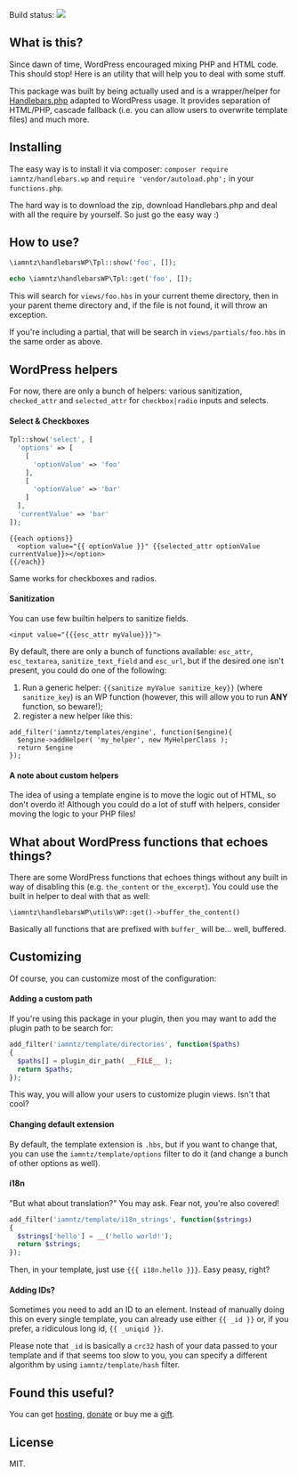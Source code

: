 Build status: ![](https://travis-ci.org/iamntz/handlebars.wp.svg?branch=master)

## What is this?

Since dawn of time, WordPress encouraged mixing PHP and HTML code. This should stop! Here is an utility that will help you to deal with some stuff.

This package was built by being actually used and is a wrapper/helper for [Handlebars.php](https://github.com/XaminProject/handlebars.php) adapted to WordPress usage. It provides separation of HTML/PHP, cascade fallback (i.e. you can allow users to overwrite template files) and much more.

## Installing

The easy way is to install it via composer: `composer require iamntz/handlebars.wp` and `require 'vendor/autoload.php';` in your `functions.php`.

The hard way is to download the zip, download Handlebars.php and deal with all the require by yourself. So just go the easy way :)

## How to use?

```php
\iamntz\handlebarsWP\Tpl::show('foo', []);

echo \iamntz\handlebarsWP\Tpl::get('foo', []);
```

This will search for `views/foo.hbs` in your current theme directory, then in your parent theme directory and, if the file is not found, it will throw an exception.

If you're including a partial, that will be search in `views/partials/foo.hbs`  in the same order as above.

## WordPress helpers

For now, there are only a bunch of helpers: various sanitization, `checked_attr` and `selected_attr` for `checkbox|radio` inputs and selects.

#### Select & Checkboxes

```php
Tpl::show('select', [
  'options' => [
    [
      'optionValue' => 'foo'
    ],
    [
      'optionValue' => 'bar'
    ]
  ],
  'currentValue' => 'bar'
]);
```

```
{{each options}}
  <option value="{{ optionValue }}" {{selected_attr optionValue currentValue}}></option>
{{/each}}
```

Same works for checkboxes and radios.

#### Sanitization

You can use few builtin helpers to sanitize fields.

```
<input value="{{{esc_attr myValue}}}">
```

By default, there are only a bunch of functions available: `esc_attr`, `esc_textarea`, `sanitize_text_field` and `esc_url`, but if the desired one isn't present, you could do one of the following:

1. Run a generic helper: `{{sanitize myValue sanitize_key}}` (where `sanitize_key`) is an WP function (however, this will allow you to run **ANY** function, so beware!);
2. register a new helper like this:

```
add_filter('iamntz/templates/engine', function($engine){
  $engine->addHelper( 'my_helper', new MyHelperClass );
  return $engine
});
```

#### A note about custom helpers

The idea of using a template engine is to move the logic out of HTML, so don't overdo it! Although you could do a lot of stuff with helpers, consider moving the logic to your PHP files!

## What about WordPress functions that echoes things?

There are some WordPress functions that echoes things without any built in way of disabling this (e.g. `the_content` or `the_excerpt`). You could use the built in helper to deal with that as well:

```
\iamntz\handlebarsWP\utils\WP::get()->buffer_the_content()
```

Basically all functions that are prefixed with `buffer_` will be... well, buffered.

## Customizing

Of course, you can customize most of the configuration:

#### Adding a custom path

If you're using this package in your plugin, then you may want to add the plugin path to be search for:

```php
add_filter('iamntz/template/directories', function($paths)
{
  $paths[] = plugin_dir_path( __FILE__ );
  return $paths;
});
```

This way, you will allow your users to customize plugin views. Isn't that cool?

#### Changing default extension

By default, the template extension is `.hbs`, but if you want to change that, you can use the `iamntz/template/options` filter to do it (and change a bunch of other options as well).

#### i18n

"But what about translation?" You may ask. Fear not, you're also covered!

```php
add_filter('iamntz/template/i18n_strings', function($strings)
{
  $strings['hello'] = __('hello world!');
  return $strings;
});
```

Then, in your template, just use `{{{ i18n.hello }}}`. Easy peasy, right?

#### Adding IDs?

Sometimes you need to add an ID to an element. Instead of manually doing this on every single template, you can already use either `{{ _id }}` or, if you prefer, a ridiculous long id, `{{ _uniqid }}`.

Please note that `_id` is basically a `crc32` hash of your data passed to your template and if that seems too slow to you, you can specify a different algorithm by using `iamntz/template/hash` filter.

## Found this useful?

You can get [hosting](https://m.do.co/c/c95a44d0e992), [donate](https://www.paypal.me/iamntz) or buy me a [gift](http://iamntz.com/wishlist).

## License

MIT.
